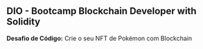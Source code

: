 ## DIO - Bootcamp Blockchain Developer with Solidity 

**Desafio de Código:** Crie o seu NFT de Pokémon com Blockchain
